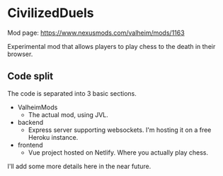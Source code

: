 # CivilizedDuels

Mod page: https://www.nexusmods.com/valheim/mods/1163

Experimental mod that allows players to play chess to the death in their browser.

## Code split

The code is separated into 3 basic sections.
- ValheimMods
  - The actual mod, using JVL.
- backend
  - Express server supporting websockets. I'm hosting it on a free Heroku instance.
- frontend
  - Vue project hosted on Netlify. Where you actually play chess.

I'll add some more details here in the near future.
